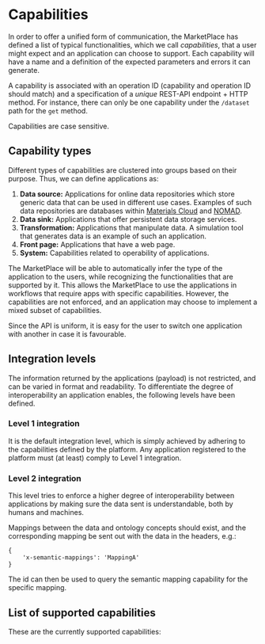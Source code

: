 # Capabilities

In order to offer a unified form of communication, the MarketPlace has defined a list
of typical functionalities, which we call _capabilities_, that a user might expect and an application can choose to support.
Each capability will have a name and a definition of the expected parameters and errors it can generate.

A capability is associated with an operation ID (capability and operation ID should match) and a specification of a _unique_ REST-API endpoint + HTTP method.
For instance, there can only be one capability under the `/dataset` path for the `get` method.

Capabilities are case sensitive.

## Capability types

Different types of capabilities are clustered into groups based on their purpose.
Thus, we can define applications as:

1. **Data source:** Applications for online data repositories which store generic data that can be used in different use cases. Examples of such data repositories are databases within [Materials Cloud](https://www.materialscloud.org/) and [NOMAD](https://nomad-lab.eu/).
1. **Data sink:** Applications that offer persistent data storage services.
1. **Transformation:** Applications that manipulate data. A simulation tool that generates data is an example of such an application.
1. **Front page:** Applications that have a web page.
1. **System:** Capabilities related to operability of applications.

The MarketPlace will be able to automatically infer the type of the application to the users, while recognizing the functionalities that are supported by it.
This allows the MarketPlace to use the applications in workflows that require apps with specific capabilities.
However, the capabilities are not enforced, and an application may choose to implement a mixed subset of capabilities.

Since the API is uniform, it is easy for the user to switch one application with another in case it is favourable.

## Integration levels
The information returned by the applications (payload) is not restricted, and can be varied in format and readability.
To differentiate the degree of interoperability an application enables, the following levels have been defined.
### Level 1 integration
It is the default integration level, which is simply achieved by adhering to the capabilities defined by the platform.
Any application registered to the platform must (at least) comply to Level 1 integration.
### Level 2 integration
This level tries to enforce a higher degree of interoperability between applications by making sure the data sent is understandable, both by humans and machines.

Mappings between the data and ontology concepts should exist, and the corresponding mapping be sent out with the data in the headers, e.g.:
```
{
    'x-semantic-mappings': 'MappingA'
}
```
The id can then be used to query the semantic mapping capability for the specific mapping.

## List of supported capabilities

These are the currently supported capabilities:

```{include} capability_table.md

```
